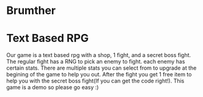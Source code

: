 # Brumther
<h1>Text Based RPG</h1>
<p>Our game is a text based rpg with a shop, 1 fight, and a secret boss fight. The regular fight has a RNG to pick an enemy to fight. each enemy has certain stats. There are multiple stats you can select from to upgrade at the begining of the game to help you out. After the fight you get 1 free item to help you with the secret boss fight(If you can get the code right!). This game is a demo so please go easy :)</p>
